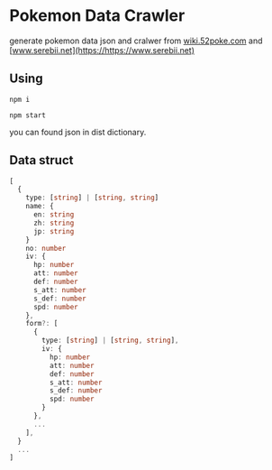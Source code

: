 # Pokemon Data Crawler

generate pokemon data json and cralwer from [wiki.52poke.com](https://wiki.52poke.com) and [www.serebii.net](https://https://www.serebii.net)

## Using

`npm i`

`npm start`

you can found json in dist dictionary.

## Data struct

```typescript
[
  {
    type: [string] | [string, string]
    name: {
      en: string
      zh: string
      jp: string
    }
    no: number
    iv: {
      hp: number
      att: number
      def: number
      s_att: number
      s_def: number
      spd: number
    },
    form?: [
      {
        type: [string] | [string, string],
        iv: {
          hp: number
          att: number
          def: number
          s_att: number
          s_def: number
          spd: number
        }
      },
      ...
    ],
  }
  ...
]
```